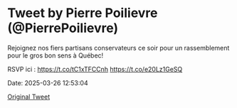 # Tweet by Pierre Poilievre (@PierrePoilievre)

Rejoignez nos fiers partisans conservateurs ce soir pour un rassemblement pour le gros bon sens à Québec! 

RSVP ici : https://t.co/tC1xTFCCnh https://t.co/e20Lz1GeSQ

Date: 2025-03-26 12:53:04

[Original Tweet](https://x.com/PierrePoilievre/status/1904879275267760410)
